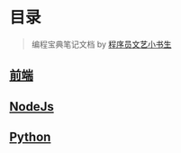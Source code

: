 # 目录
> 编程宝典笔记文档 by [程序员文艺小书生](https://www.cnblogs.com/meijifu/)

## [前端](/前端/前端目录.md)
## [NodeJs](/NodeJs/NodeJs目录.md)
## [Python](/Python/Python目录.md)